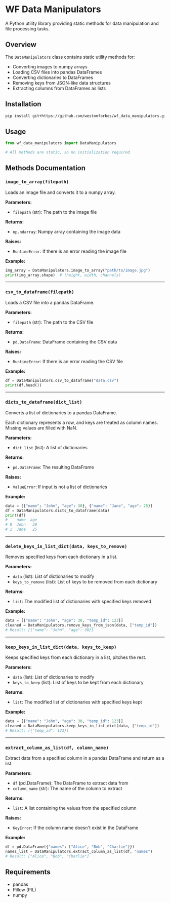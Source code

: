 # WF Data Manipulators

A Python utility library providing static methods for data manipulation and file processing tasks.

## Overview

The `DataManipulators` class contains static utility methods for:
- Converting images to numpy arrays
- Loading CSV files into pandas DataFrames
- Converting dictionaries to DataFrames
- Removing keys from JSON-like data structures
- Extracting columns from DataFrames as lists

## Installation

```bash
pip install git+https://github.com/westonforbes/wf_data_manipulators.git
```

## Usage

```python
from wf_data_manipulators import DataManipulators

# All methods are static, so no initialization required
```

## Methods Documentation

### `image_to_array(filepath)`

Loads an image file and converts it to a numpy array.

**Parameters:**
- `filepath` (str): The path to the image file

**Returns:**
- `np.ndarray`: Numpy array containing the image data

**Raises:**
- `RuntimeError`: If there is an error reading the image file

**Example:**
```python
img_array = DataManipulators.image_to_array("path/to/image.jpg")
print(img_array.shape)  # (height, width, channels)
```

---

### `csv_to_dataframe(filepath)`

Loads a CSV file into a pandas DataFrame.

**Parameters:**
- `filepath` (str): The path to the CSV file

**Returns:**
- `pd.DataFrame`: DataFrame containing the CSV data

**Raises:**
- `RuntimeError`: If there is an error reading the CSV file

**Example:**
```python
df = DataManipulators.csv_to_dataframe("data.csv")
print(df.head())
```

---

### `dicts_to_dataframe(dict_list)`

Converts a list of dictionaries to a pandas DataFrame.

Each dictionary represents a row, and keys are treated as column names. Missing values are filled with NaN.

**Parameters:**
- `dict_list` (list): A list of dictionaries

**Returns:**
- `pd.DataFrame`: The resulting DataFrame

**Raises:**
- `ValueError`: If input is not a list of dictionaries

**Example:**
```python
data = [{"name": "John", "age": 30}, {"name": "Jane", "age": 25}]
df = DataManipulators.dicts_to_dataframe(data)
print(df)
#    name  age
# 0  John   30
# 1  Jane   25
```

---

### `delete_keys_in_list_dict(data, keys_to_remove)`

Removes specified keys from each dictionary in a list.

**Parameters:**
- `data` (list): List of dictionaries to modify
- `keys_to_remove` (list): List of keys to be removed from each dictionary

**Returns:**
- `list`: The modified list of dictionaries with specified keys removed

**Example:**
```python
data = [{"name": "John", "age": 30, "temp_id": 123}]
cleaned = DataManipulators.remove_keys_from_json(data, ["temp_id"])
# Result: [{"name": "John", "age": 30}]
```

---

### `keep_keys_in_list_dict(data, keys_to_keep)`

Keeps specified keys from each dictionary in a list, pitches the rest.

**Parameters:**
- `data` (list): List of dictionaries to modify
- `keys_to_keep` (list): List of keys to be kept from each dictionary

**Returns:**
- `list`: The modified list of dictionaries with specified keys kept

**Example:**
```python
data = [{"name": "John", "age": 30, "temp_id": 123}]
cleaned = DataManipulators.keep_keys_in_list_dict(data, ["temp_id"])
# Result: [{"temp_id": 123}]
```

---

### `extract_column_as_list(df, column_name)`

Extract data from a specified column in a pandas DataFrame and return as a list.

**Parameters:**
- `df` (pd.DataFrame): The DataFrame to extract data from
- `column_name` (str): The name of the column to extract

**Returns:**
- `list`: A list containing the values from the specified column

**Raises:**
- `KeyError`: If the column name doesn't exist in the DataFrame

**Example:**
```python
df = pd.DataFrame({"names": ["Alice", "Bob", "Charlie"]})
names_list = DataManipulators.extract_column_as_list(df, "names")
# Result: ["Alice", "Bob", "Charlie"]
```

## Requirements

- pandas
- Pillow (PIL)
- numpy
